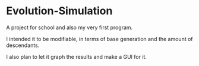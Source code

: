 Evolution-Simulation
====================

A project for school and also my very first program.

I intended it to be modifiable, in terms of base generation and the amount of descendants.

I also plan to let it graph the results and make a GUI for it.
